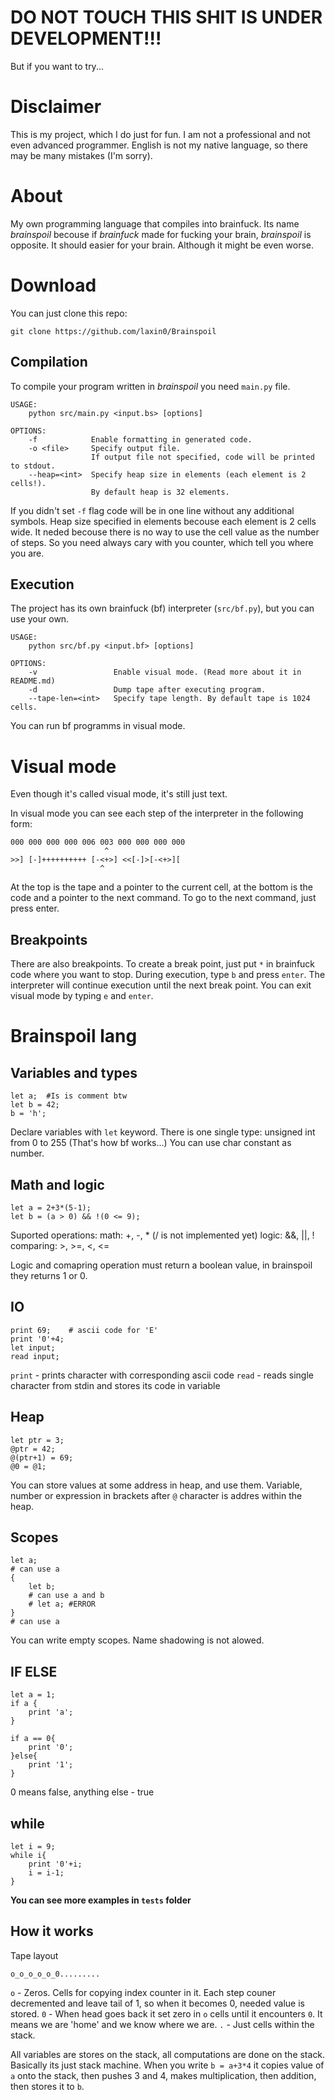 # DO NOT TOUCH THIS SHIT IS UNDER DEVELOPMENT!!!

But if you want to try...

# Disclaimer
This is my project, which I do just for fun.
I am not a professional and not even advanced programmer.
English is not my native language, so there may be many mistakes (I'm sorry).

# About
My own programming language that compiles into brainfuck.
Its name *brainspoil* becouse if *brainfuck* made for fucking your brain, *brainspoil* is opposite. It should easier for your brain. Although it might be even worse.

# Download
You can just clone this repo:
```
git clone https://github.com/laxin0/Brainspoil
```

## Compilation
To compile your program written in *brainspoil* you need `main.py` file.

```
USAGE:
    python src/main.py <input.bs> [options]
          
OPTIONS:
    -f            Enable formatting in generated code.
    -o <file>     Specify output file.
                  If output file not specified, code will be printed to stdout.
    --heap=<int>  Specify heap size in elements (each element is 2 cells!).
                  By default heap is 32 elements.
```

If you didn't set `-f` flag code will be in one line without any additional symbols.
Heap size specified in elements becouse each element is 2 cells wide. It neded becouse there is no way to use the cell value as the number of steps. So you need always cary with you counter, which tell you where you are.

## Execution

The project has its own brainfuck (bf) interpreter (`src/bf.py`), but you can use your own.
```
USAGE:
    python src/bf.py <input.bf> [options]

OPTIONS:
    -v                 Enable visual mode. (Read more about it in README.md)
    -d                 Dump tape after executing program.
    --tape-len=<int>   Specify tape length. By default tape is 1024 cells.
```

You can run bf programms in visual mode.

# Visual mode
Even though it's called visual mode, it's still just text.

In visual mode you can see each step of the interpreter in the following form:
```
000 000 000 000 006 003 000 000 000 000
                     ^
>>] [-]++++++++++ [-<+>] <<[-]>[-<+>][
                    ^
```
At the top is the tape and a pointer to the current cell, at the bottom is the code and a pointer to the next command. To go to the next command, just press enter. 

## Breakpoints
There are also breakpoints. To create a break point, just put `*` in brainfuck code where you want to stop. During execution, type `b` and press `enter`. The interpreter will continue execution until the next break point. You can exit visual mode by typing `e` and `enter`.

# Brainspoil lang
## Variables and types
```
let a;  #Is is comment btw
let b = 42;
b = 'h';
```
Declare variables with `let` keyword.
There is one single type: unsigned int from 0 to 255 (That's how bf works...)
You can use char constant as number.

## Math and logic
```
let a = 2+3*(5-1);
let b = (a > 0) && !(0 <= 9);
```

Suported operations:
    math:      +, -, * (/ is not implemented yet)
    logic:     &&, ||, !
    comparing: >, >=, <, <=

Logic and comapring operation must return a boolean value, in brainspoil they returns 1 or 0.

## IO
```
print 69;    # ascii code for 'E'
print '0'+4;
let input;
read input;
```

`print` - prints character with corresponding ascii code
`read`  - reads single character from stdin and stores its code in variable

## Heap
```
let ptr = 3;
@ptr = 42;
@(ptr+1) = 69;
@0 = @1;
```

You can store values at some address in heap, and use them.
Variable, number or expression in brackets after `@` character is addres within the heap.

## Scopes
```
let a;
# can use a
{
    let b;
    # can use a and b
    # let a; #ERROR
}
# can use a
```

You can write empty scopes. Name shadowing is not alowed.

## IF ELSE
```
let a = 1;
if a {
    print 'a';
}

if a == 0{
    print '0';
}else{
    print '1';
}
```

0 means false, anything else - true

## while
```
let i = 9;
while i{
    print '0'+i;
    i = i-1;
}
```

**You can see more examples in `tests` folder**

## How it works
Tape layout
```
o_o_o_o_o_0.........
```

`o` - Zeros. Cells for copying index counter in it. Each step couner decremented and leave tail of 1, so when it becomes 0, needed value is stored.
`0` - When head goes back it set zero in `o` cells until it encounters `0`. It means we are 'home' and we know where we are.
`.` - Just cells within the stack.

All variables are stores on the stack, all computations are done on the stack. Basically its just stack machine. 
When you write `b = a+3*4` it  copies value of `a` onto the stack, then pushes 3 and 4, makes multiplication, then addition, then stores it to `b`.